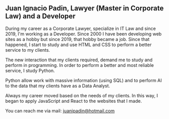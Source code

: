<h2>Juan Ignacio Padin, Lawyer (Master in Corporate Law) and a Developer </h2>
 
<p>During my career as a Corporate Lawyer, specialize in IT Law and since 2019, I'm working as a Developer. Since 2000 I have been developing web sites as a hobby but since 2019, that hobby became a job. Since that happened, I start to study and use HTML and CSS to perform a better service to my clients.</p>
<p>The new interaction that my clients required, demand me to study and perform in programming. In order to perform a better and most reliable service, I study Python.</p>
<p>Python allow work with massive information (using SQL) and to perform AI to the data that my clients have as a Data Analyst. 
 
 <p> Always my career moved based on the needs of my clients. In this way, I began to apply JavaScript and React to the websites that I made. </p>


You can reach me via mail: juanipadin@hotmail.com
